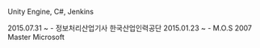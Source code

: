 Unity Engine, C#, Jenkins

2015.07.31 ~ -	정보처리산업기사	한국산업인력공단
2015.01.23 ~ -	M.O.S 2007 Master	Microsoft